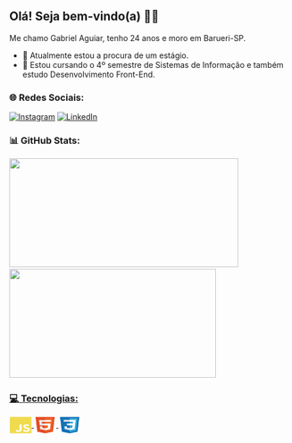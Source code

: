 ## Olá! Seja bem-vindo(a) 👋🏽

Me chamo Gabriel Aguiar, tenho 24 anos e moro em Barueri-SP.

- 💼 Atualmente estou a procura de um estágio.
- 📘 Estou cursando o 4º semestre de Sistemas de Informação e também estudo Desenvolvimento Front-End.


### 🌐 Redes Sociais:

  [![Instagram](https://img.shields.io/badge/Instagram-%23E4405F.svg?logo=Instagram&logoColor=white)](https://www.instagram.com/gabriel99___/) 
  [![LinkedIn](https://img.shields.io/badge/LinkedIn-%230077B5.svg?logo=linkedin&logoColor=white)](https://www.linkedin.com/in/gabrielaguiaroliveira/)

### 📊 GitHub Stats:

  <a href="https://github.com/gabrielaguiar1">
  <img width="410px" height="195px" src="https://github-readme-stats.vercel.app/api?username=gabrielaguiar1&show_icons=true&theme=merko&PAT_1">
  <img width="370px" height="195px" src="https://github-readme-stats.vercel.app/api/top-langs/?username=gabrielaguiar1&hide_progress=true&theme=merko&PAT_1">

### 💻 Tecnologias:

  <img align="center" alt="Gabriel-Js" height="30" width="40" src="https://raw.githubusercontent.com/devicons/devicon/master/icons/javascript/javascript-plain.svg">
  <img align="center" alt="Gabriel-HTML" height="30" width="40" src="https://raw.githubusercontent.com/devicons/devicon/master/icons/html5/html5-original.svg">
  <img align="center" alt="Gabriel-CSS" height="30" width="40" src="https://raw.githubusercontent.com/devicons/devicon/master/icons/css3/css3-original.svg">
